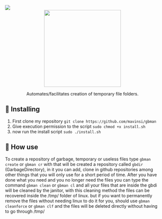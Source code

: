 
<img src="https://img.shields.io/badge/Made%20with-Bash-1f425f.svg">

<div id="header" align="center">
    <img width="250" src="https://media0.giphy.com/media/l3y66DUgpND7AohGS2/200w.gif?cid=82a1493bphdpqia18ll7exnm8k9xpia58ttp8rr4mijoz6g9&rid=200w.gif&ct=s">
  
Automates/facilitates creation of temporary file folders.
  </div>
  
  
## 💭 Installing
1. First clone my repository ``git clone https://github.com/mavinsi/gbman``
2. Give execution permission to the script ``sudo chmod +x install.sh``
3. now run the install script ``sudo ./install.sh``
## 🚮 How use

To create a repository of garbage, temporary or useless files type ``gbman create`` or ``gbman cr`` with that will be created a repository called ``gbdir`` (GarbageDirectory), in it you can add, clone in github repositories among other things that you will only use for a short period of time.
After you have done what you need and you no longer need the files you can type the command ``gbman clean`` or ``gbman cl`` and all your files that are inside the gbdi will be cleaned by the janitor, with this cleaning method the files can be recovered inside the /tmp/ folder of linux.
but if you want to permanently remove the files without needing linux to do it for you, should use ``gbman cleanforce`` or ``gbman clf`` and the files will be deleted directly without having to go through /tmp/

